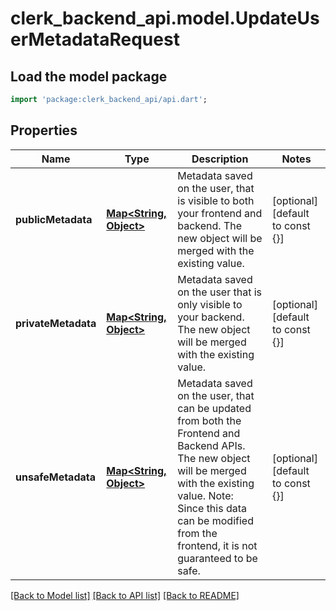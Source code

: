 # clerk_backend_api.model.UpdateUserMetadataRequest

## Load the model package
```dart
import 'package:clerk_backend_api/api.dart';
```

## Properties
Name | Type | Description | Notes
------------ | ------------- | ------------- | -------------
**publicMetadata** | [**Map<String, Object>**](Object.md) | Metadata saved on the user, that is visible to both your frontend and backend. The new object will be merged with the existing value. | [optional] [default to const {}]
**privateMetadata** | [**Map<String, Object>**](Object.md) | Metadata saved on the user that is only visible to your backend. The new object will be merged with the existing value. | [optional] [default to const {}]
**unsafeMetadata** | [**Map<String, Object>**](Object.md) | Metadata saved on the user, that can be updated from both the Frontend and Backend APIs. The new object will be merged with the existing value.  Note: Since this data can be modified from the frontend, it is not guaranteed to be safe. | [optional] [default to const {}]

[[Back to Model list]](../README.md#documentation-for-models) [[Back to API list]](../README.md#documentation-for-api-endpoints) [[Back to README]](../README.md)



